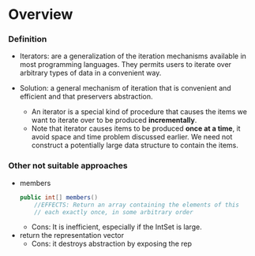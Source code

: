 Overview
===


### Definition
- Iterators: are a generalization of the iteration mechanisms available in most programming languages. They permits users to iterate over arbitrary types of data in a convenient way.

- Solution: a general mechanism of iteration that is convenient and efficient and that preservers abstraction. 
	- An iterator is a special kind of procedure that causes the items we want to iterate over to be produced **incrementally**.
	- Note that iterator causes items to be produced **once at a time**, it avoid space and time problem discussed earlier. We need not construct a potentially large data structure to contain the items.
	
### Other not suitable approaches
- members
	``` java
	public int[] members()
		//EFFECTS: Return an array containing the elements of this
		// each exactly once, in some arbitrary order
	```
	- Cons: It is inefficient, especially if the IntSet is large.
- return the representation vector
	- Cons: it destroys abstraction by exposing the rep


